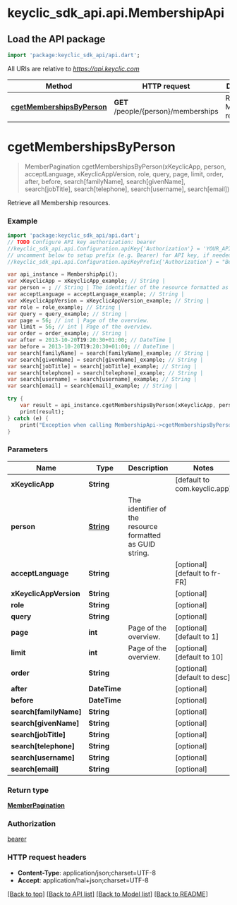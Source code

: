 # keyclic_sdk_api.api.MembershipApi

## Load the API package
```dart
import 'package:keyclic_sdk_api/api.dart';
```

All URIs are relative to *https://api.keyclic.com*

Method | HTTP request | Description
------------- | ------------- | -------------
[**cgetMembershipsByPerson**](MembershipApi.md#cgetMembershipsByPerson) | **GET** /people/{person}/memberships | Retrieve all Membership resources.


# **cgetMembershipsByPerson**
> MemberPagination cgetMembershipsByPerson(xKeyclicApp, person, acceptLanguage, xKeyclicAppVersion, role, query, page, limit, order, after, before, search[familyName], search[givenName], search[jobTitle], search[telephone], search[username], search[email])

Retrieve all Membership resources.

### Example 
```dart
import 'package:keyclic_sdk_api/api.dart';
// TODO Configure API key authorization: bearer
//keyclic_sdk_api.api.Configuration.apiKey{'Authorization'} = 'YOUR_API_KEY';
// uncomment below to setup prefix (e.g. Bearer) for API key, if needed
//keyclic_sdk_api.api.Configuration.apiKeyPrefix{'Authorization'} = "Bearer";

var api_instance = MembershipApi();
var xKeyclicApp = xKeyclicApp_example; // String | 
var person = ; // String | The identifier of the resource formatted as GUID string.
var acceptLanguage = acceptLanguage_example; // String | 
var xKeyclicAppVersion = xKeyclicAppVersion_example; // String | 
var role = role_example; // String | 
var query = query_example; // String | 
var page = 56; // int | Page of the overview.
var limit = 56; // int | Page of the overview.
var order = order_example; // String | 
var after = 2013-10-20T19:20:30+01:00; // DateTime | 
var before = 2013-10-20T19:20:30+01:00; // DateTime | 
var search[familyName] = search[familyName]_example; // String | 
var search[givenName] = search[givenName]_example; // String | 
var search[jobTitle] = search[jobTitle]_example; // String | 
var search[telephone] = search[telephone]_example; // String | 
var search[username] = search[username]_example; // String | 
var search[email] = search[email]_example; // String | 

try { 
    var result = api_instance.cgetMembershipsByPerson(xKeyclicApp, person, acceptLanguage, xKeyclicAppVersion, role, query, page, limit, order, after, before, search[familyName], search[givenName], search[jobTitle], search[telephone], search[username], search[email]);
    print(result);
} catch (e) {
    print("Exception when calling MembershipApi->cgetMembershipsByPerson: $e\n");
}
```

### Parameters

Name | Type | Description  | Notes
------------- | ------------- | ------------- | -------------
 **xKeyclicApp** | **String**|  | [default to com.keyclic.app]
 **person** | [**String**](.md)| The identifier of the resource formatted as GUID string. | 
 **acceptLanguage** | **String**|  | [optional] [default to fr-FR]
 **xKeyclicAppVersion** | **String**|  | [optional] 
 **role** | **String**|  | [optional] 
 **query** | **String**|  | [optional] 
 **page** | **int**| Page of the overview. | [optional] [default to 1]
 **limit** | **int**| Page of the overview. | [optional] [default to 10]
 **order** | **String**|  | [optional] [default to desc]
 **after** | **DateTime**|  | [optional] 
 **before** | **DateTime**|  | [optional] 
 **search[familyName]** | **String**|  | [optional] 
 **search[givenName]** | **String**|  | [optional] 
 **search[jobTitle]** | **String**|  | [optional] 
 **search[telephone]** | **String**|  | [optional] 
 **search[username]** | **String**|  | [optional] 
 **search[email]** | **String**|  | [optional] 

### Return type

[**MemberPagination**](MemberPagination.md)

### Authorization

[bearer](../README.md#bearer)

### HTTP request headers

 - **Content-Type**: application/json;charset=UTF-8
 - **Accept**: application/hal+json;charset=UTF-8

[[Back to top]](#) [[Back to API list]](../README.md#documentation-for-api-endpoints) [[Back to Model list]](../README.md#documentation-for-models) [[Back to README]](../README.md)

